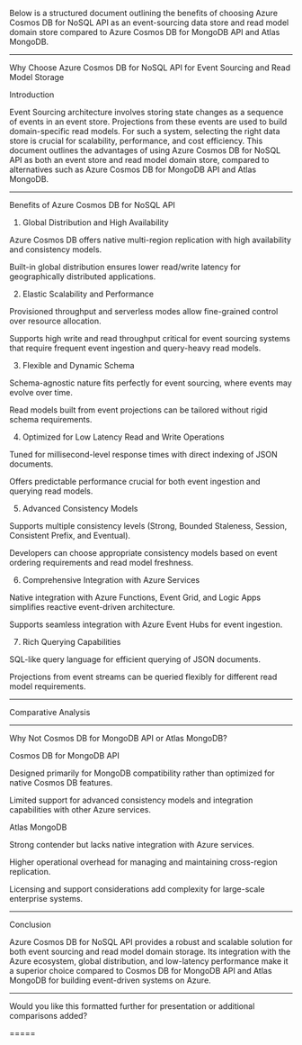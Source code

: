 Below is a structured document outlining the benefits of choosing Azure Cosmos DB for NoSQL API as an event-sourcing data store and read model domain store compared to Azure Cosmos DB for MongoDB API and Atlas MongoDB.


---

Why Choose Azure Cosmos DB for NoSQL API for Event Sourcing and Read Model Storage

Introduction

Event Sourcing architecture involves storing state changes as a sequence of events in an event store. Projections from these events are used to build domain-specific read models. For such a system, selecting the right data store is crucial for scalability, performance, and cost efficiency. This document outlines the advantages of using Azure Cosmos DB for NoSQL API as both an event store and read model domain store, compared to alternatives such as Azure Cosmos DB for MongoDB API and Atlas MongoDB.


---

Benefits of Azure Cosmos DB for NoSQL API

1. Global Distribution and High Availability

Azure Cosmos DB offers native multi-region replication with high availability and consistency models.

Built-in global distribution ensures lower read/write latency for geographically distributed applications.


2. Elastic Scalability and Performance

Provisioned throughput and serverless modes allow fine-grained control over resource allocation.

Supports high write and read throughput critical for event sourcing systems that require frequent event ingestion and query-heavy read models.


3. Flexible and Dynamic Schema

Schema-agnostic nature fits perfectly for event sourcing, where events may evolve over time.

Read models built from event projections can be tailored without rigid schema requirements.


4. Optimized for Low Latency Read and Write Operations

Tuned for millisecond-level response times with direct indexing of JSON documents.

Offers predictable performance crucial for both event ingestion and querying read models.


5. Advanced Consistency Models

Supports multiple consistency levels (Strong, Bounded Staleness, Session, Consistent Prefix, and Eventual).

Developers can choose appropriate consistency models based on event ordering requirements and read model freshness.


6. Comprehensive Integration with Azure Services

Native integration with Azure Functions, Event Grid, and Logic Apps simplifies reactive event-driven architecture.

Supports seamless integration with Azure Event Hubs for event ingestion.


7. Rich Querying Capabilities

SQL-like query language for efficient querying of JSON documents.

Projections from event streams can be queried flexibly for different read model requirements.



---

Comparative Analysis


---

Why Not Cosmos DB for MongoDB API or Atlas MongoDB?

Cosmos DB for MongoDB API

Designed primarily for MongoDB compatibility rather than optimized for native Cosmos DB features.

Limited support for advanced consistency models and integration capabilities with other Azure services.


Atlas MongoDB

Strong contender but lacks native integration with Azure services.

Higher operational overhead for managing and maintaining cross-region replication.

Licensing and support considerations add complexity for large-scale enterprise systems.



---

Conclusion

Azure Cosmos DB for NoSQL API provides a robust and scalable solution for both event sourcing and read model domain storage. Its integration with the Azure ecosystem, global distribution, and low-latency performance make it a superior choice compared to Cosmos DB for MongoDB API and Atlas MongoDB for building event-driven systems on Azure.


---

Would you like this formatted further for presentation or additional comparisons added?

=====

